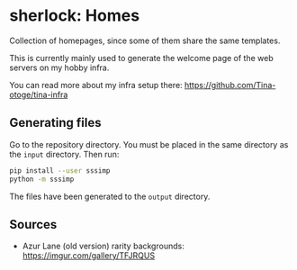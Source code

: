 # sherlock: Homes

Collection of homepages, since some of them share the same templates.

This is currently mainly used to generate the welcome page of the web servers on
my hobby infra.

You can read more about my infra setup there:
https://github.com/Tina-otoge/tina-infra

## Generating files

Go to the repository directory. You must be placed in the same directory as the
`input` directory. Then run:

```bash
pip install --user sssimp
python -m sssimp
```

The files have been generated to the `output` directory.

## Sources

- Azur Lane (old version) rarity backgrounds: https://imgur.com/gallery/TFJRQUS
